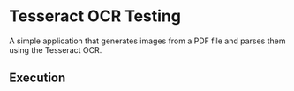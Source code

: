 # Tesseract OCR Testing
A simple application that generates images from a PDF file
and parses them using the Tesseract OCR.

## Execution
